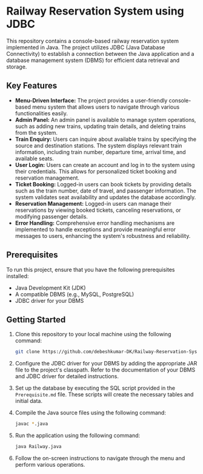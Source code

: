 # Railway Reservation System using JDBC

This repository contains a console-based railway reservation system implemented in Java. The project utilizes JDBC (Java Database Connectivity) to establish a connection between the Java application and a database management system (DBMS) for efficient data retrieval and storage.

## Key Features

- **Menu-Driven Interface:** The project provides a user-friendly console-based menu system that allows users to navigate through various functionalities easily.
- **Admin Panel:** An admin panel is available to manage system operations, such as adding new trains, updating train details, and deleting trains from the system.
- **Train Enquiry:** Users can inquire about available trains by specifying the source and destination stations. The system displays relevant train information, including train number, departure time, arrival time, and available seats.
- **User Login:** Users can create an account and log in to the system using their credentials. This allows for personalized ticket booking and reservation management.
- **Ticket Booking:** Logged-in users can book tickets by providing details such as the train number, date of travel, and passenger information. The system validates seat availability and updates the database accordingly.
- **Reservation Management:** Logged-in users can manage their reservations by viewing booked tickets, canceling reservations, or modifying passenger details.
- **Error Handling:** Comprehensive error handling mechanisms are implemented to handle exceptions and provide meaningful error messages to users, enhancing the system's robustness and reliability.

## Prerequisites

To run this project, ensure that you have the following prerequisites installed:

- Java Development Kit (JDK)
- A compatible DBMS (e.g., MySQL, PostgreSQL)
- JDBC driver for your DBMS

## Getting Started

1. Clone this repository to your local machine using the following command:

   ```bash
   git clone https://github.com/debeshkumar-DK/Railway-Reservation-System.git
   ```

2. Configure the JDBC driver for your DBMS by adding the appropriate JAR file to the project's classpath. Refer to the documentation of your DBMS and JDBC driver for detailed instructions.

3. Set up the database by executing the SQL script provided in the `Prerequisite.md` file. These scripts will create the necessary tables and initial data.

4. Compile the Java source files using the following command:

   ```bash
   javac *.java
   ```

5. Run the application using the following command:

   ```bash
   java Railway.java
   ```

6. Follow the on-screen instructions to navigate through the menu and perform various operations.
